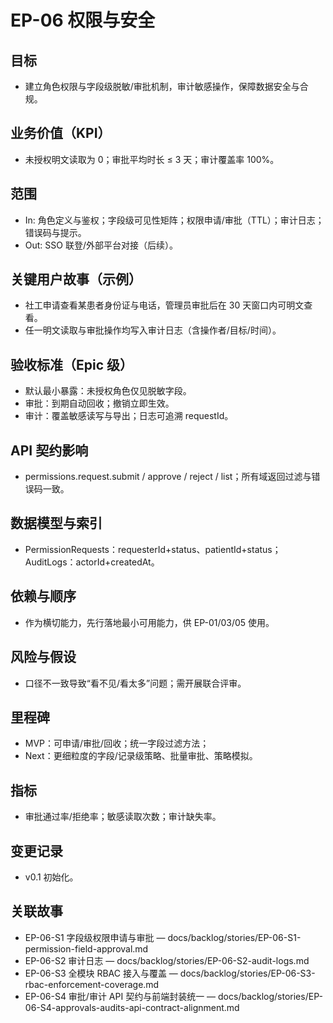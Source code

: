 # EP-06 权限与安全

## 目标
- 建立角色权限与字段级脱敏/审批机制，审计敏感操作，保障数据安全与合规。

## 业务价值（KPI）
- 未授权明文读取为 0；审批平均时长 ≤ 3 天；审计覆盖率 100%。

## 范围
- In: 角色定义与鉴权；字段级可见性矩阵；权限申请/审批（TTL）；审计日志；错误码与提示。
- Out: SSO 联登/外部平台对接（后续）。

## 关键用户故事（示例）
- 社工申请查看某患者身份证与电话，管理员审批后在 30 天窗口内可明文查看。
- 任一明文读取与审批操作均写入审计日志（含操作者/目标/时间）。

## 验收标准（Epic 级）
- 默认最小暴露：未授权角色仅见脱敏字段。
- 审批：到期自动回收；撤销立即生效。
- 审计：覆盖敏感读写与导出；日志可追溯 requestId。

## API 契约影响
- permissions.request.submit / approve / reject / list；所有域返回过滤与错误码一致。

## 数据模型与索引
- PermissionRequests：requesterId+status、patientId+status；AuditLogs：actorId+createdAt。

## 依赖与顺序
- 作为横切能力，先行落地最小可用能力，供 EP-01/03/05 使用。

## 风险与假设
- 口径不一致导致“看不见/看太多”问题；需开展联合评审。

## 里程碑
- MVP：可申请/审批/回收；统一字段过滤方法；
- Next：更细粒度的字段/记录级策略、批量审批、策略模拟。

## 指标
- 审批通过率/拒绝率；敏感读取次数；审计缺失率。

## 变更记录
- v0.1 初始化。

## 关联故事
- EP-06-S1 字段级权限申请与审批 — docs/backlog/stories/EP-06-S1-permission-field-approval.md
- EP-06-S2 审计日志 — docs/backlog/stories/EP-06-S2-audit-logs.md
- EP-06-S3 全模块 RBAC 接入与覆盖 — docs/backlog/stories/EP-06-S3-rbac-enforcement-coverage.md
- EP-06-S4 审批/审计 API 契约与前端封装统一 — docs/backlog/stories/EP-06-S4-approvals-audits-api-contract-alignment.md
